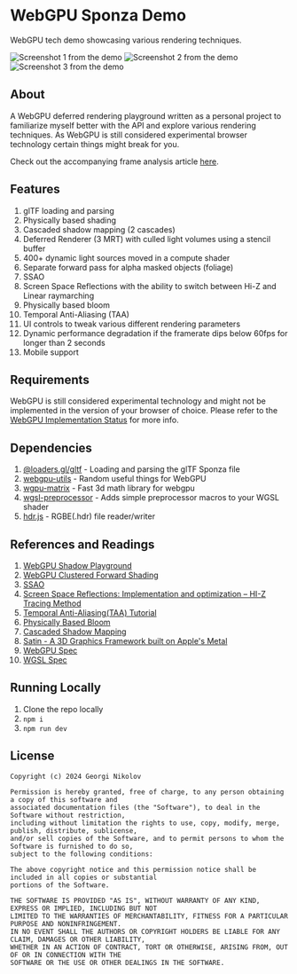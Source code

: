 # WebGPU Sponza Demo

WebGPU tech demo showcasing various rendering techniques.

![Screenshot 1 from the demo](previews/screenshot-0.png)
![Screenshot 2 from the demo](previews/screenshot-1.png)
![Screenshot 3 from the demo](previews/screenshot-2.png)

## About

A WebGPU deferred rendering playground written as a personal project to familiarize myself better with the API and explore various rendering techniques. As WebGPU is still considered experimental browser technology certain things might break for you.

Check out the accompanying frame analysis article [here](https://georgi-nikolov.com/blog/webgpu-sponza-frame-analysis).

## Features

1. glTF loading and parsing
2. Physically based shading
3. Cascaded shadow mapping (2 cascades)
4. Deferred Renderer (3 MRT) with culled light volumes using a stencil buffer
5. 400+ dynamic light sources moved in a compute shader
6. Separate forward pass for alpha masked objects (foliage)
7. SSAO
8. Screen Space Reflections with the ability to switch between Hi-Z and Linear raymarching
9. Physically based bloom
10. Temporal Anti-Aliasing (TAA)
11. UI controls to tweak various different rendering parameters
12. Dynamic performance degradation if the framerate dips below 60fps for longer than 2 seconds
13. Mobile support

## Requirements

WebGPU is still considered experimental technology and might not be implemented in the version of your browser of choice. Please refer to the [WebGPU Implementation Status](https://github.com/gpuweb/gpuweb/wiki/Implementation-Status) for more info.

## Dependencies

1. [@loaders.gl/gltf](https://www.npmjs.com/package/@loaders.gl/gltf) - Loading and parsing the glTF Sponza file
2. [webgpu-utils](https://www.npmjs.com/package/webgpu-utils) - Random useful things for WebGPU
3. [wgpu-matrix](https://github.com/greggman/wgpu-matrix) - Fast 3d math library for webgpu
4. [wgsl-preprocessor](https://github.com/toji/wgsl-preprocessor) - Adds simple preprocessor macros to your WGSL shader
5. [hdr.js](https://www.npmjs.com/package/hdr.js) - RGBE(.hdr) file reader/writer

## References and Readings

1. [WebGPU Shadow Playground](https://github.com/toji/webgpu-shadow-playground)
2. [WebGPU Clustered Forward Shading](https://github.com/toji/webgpu-clustered-shading/tree/main)
3. [SSAO](https://alextardif.com/SSAO.html)
4. [Screen Space Reflections: Implementation and optimization – HI-Z Tracing Method](https://sugulee.wordpress.com/2021/01/19/screen-space-reflections-implementation-and-optimization-part-2-hi-z-tracing-method/)
5. [Temporal Anti-Aliasing(TAA) Tutorial](https://sugulee.wordpress.com/2021/06/21/temporal-anti-aliasingtaa-tutorial/)
6. [Physically Based Bloom](https://learnopengl.com/Guest-Articles/2022/Phys.-Based-Bloom)
7. [Cascaded Shadow Mapping](https://learnopengl.com/Guest-Articles/2021/CSM)
8. [Satin - A 3D Graphics Framework built on Apple's Metal](https://github.com/Hi-Rez/Satin)
9. [WebGPU Spec](https://www.w3.org/TR/webgpu/)
10. [WGSL Spec](https://www.w3.org/TR/WGSL/)

## Running Locally

1. Clone the repo locally
2. `npm i`
3. `npm run dev`

## License

```
Copyright (c) 2024 Georgi Nikolov

Permission is hereby granted, free of charge, to any person obtaining a copy of this software and 
associated documentation files (the "Software"), to deal in the Software without restriction, 
including without limitation the rights to use, copy, modify, merge, publish, distribute, sublicense,
and/or sell copies of the Software, and to permit persons to whom the Software is furnished to do so, 
subject to the following conditions:

The above copyright notice and this permission notice shall be included in all copies or substantial
portions of the Software.

THE SOFTWARE IS PROVIDED "AS IS", WITHOUT WARRANTY OF ANY KIND, EXPRESS OR IMPLIED, INCLUDING BUT NOT 
LIMITED TO THE WARRANTIES OF MERCHANTABILITY, FITNESS FOR A PARTICULAR PURPOSE AND NONINFRINGEMENT. 
IN NO EVENT SHALL THE AUTHORS OR COPYRIGHT HOLDERS BE LIABLE FOR ANY CLAIM, DAMAGES OR OTHER LIABILITY,
WHETHER IN AN ACTION OF CONTRACT, TORT OR OTHERWISE, ARISING FROM, OUT OF OR IN CONNECTION WITH THE 
SOFTWARE OR THE USE OR OTHER DEALINGS IN THE SOFTWARE.
```
